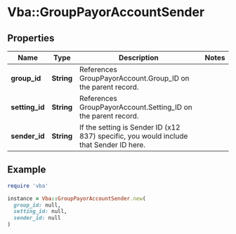 # Vba::GroupPayorAccountSender

## Properties

| Name | Type | Description | Notes |
| ---- | ---- | ----------- | ----- |
| **group_id** | **String** | References GroupPayorAccount.Group_ID on the parent record. |  |
| **setting_id** | **String** | References GroupPayorAccount.Setting_ID on the parent record. |  |
| **sender_id** | **String** | If the setting is Sender ID (x12 837) specific, you would include that Sender ID here. |  |

## Example

```ruby
require 'vba'

instance = Vba::GroupPayorAccountSender.new(
  group_id: null,
  setting_id: null,
  sender_id: null
)
```

